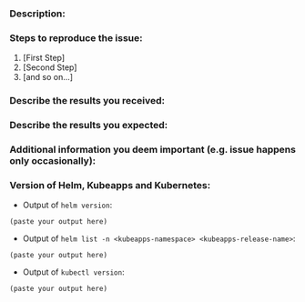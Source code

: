 <!--
If you are reporting a new issue, make sure that we do not have any duplicates
already open. You can ensure this by searching the issue list for this
repository. If there is a duplicate, please close your issue and add a comment
to the existing issue instead.

If you suspect your issue is a bug, please edit your issue description to
include the BUG REPORT INFORMATION shown below. If you fail to provide this
information within 7 days, we cannot debug your issue and we'll close it. We
will, however, reopen it if you later provide the information.
-------------------------------
    BUG REPORT INFORMATION
-------------------------------
Use the commands below to provide key information from your environment:
You do NOT have to include this information if this is a FEATURE REQUEST
-->

### Description:

<!-- Briefly describe the problem you are having in a few paragraphs. -->

### Steps to reproduce the issue:

1. [First Step]
2. [Second Step]
3. [and so on...]

### Describe the results you received:

<!-- What actually happens -->

### Describe the results you expected:

<!-- What you expect to happen -->

### Additional information you deem important (e.g. issue happens only occasionally):

<!-- Any additional information, configuration or data that might be necessary to reproduce the issue. -->

### Version of Helm, Kubeapps and Kubernetes:

- Output of `helm version`:

```
(paste your output here)
```

- Output of `helm list -n <kubeapps-namespace> <kubeapps-release-name>`:

```
(paste your output here)
```

- Output of `kubectl version`:

```
(paste your output here)
```
